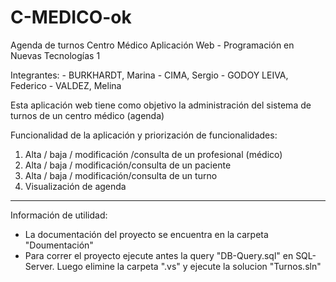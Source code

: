 # C-MEDICO-ok
Agenda de turnos Centro Médico
Aplicación Web - Programación en Nuevas Tecnologías 1

Integrantes: - BURKHARDT, Marina
             - CIMA, Sergio
             - GODOY LEIVA, Federico
             - VALDEZ, Melina

Esta aplicación web tiene como objetivo la administración del sistema de turnos de un centro médico (agenda)

Funcionalidad de la aplicación y priorización de funcionalidades:

1.	Alta / baja / modificación /consulta de un profesional (médico)
2.	Alta / baja / modificación/consulta de un paciente
3.	Alta / baja / modificación/consulta de un turno
4.	Visualización de agenda


---------------
Información de utilidad:

- La documentación del proyecto se encuentra en la carpeta "Doumentación"
- Para correr el proyecto ejecute antes la query "DB-Query.sql" en SQL-Server. Luego elimine la carpeta ".vs" y ejecute la solucion "Turnos.sln"
